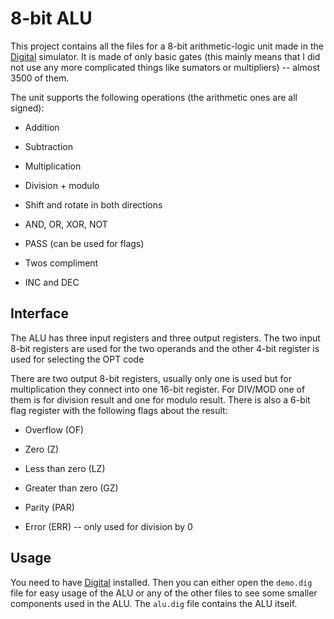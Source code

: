 # 8-bit ALU

This project contains all the files for a 8-bit arithmetic-logic unit made in the [Digital](https://github.com/hneemann/Digital) simulator. It is made of only basic gates (this mainly means that I did not use any more complicated things like sumators or multipliers) -- almost 3500 of them.

The unit supports the following operations (the arithmetic ones are all signed):

- Addition

- Subtraction

- Multiplication

- Division + modulo

- Shift and rotate in both directions

- AND, OR, XOR, NOT

- PASS (can be used for flags)

- Twos compliment

- INC and DEC

## Interface

The ALU has three input registers and three output registers. The two input 8-bit registers are used for the two operands and the other 4-bit register is used for selecting the OPT code

There are two output 8-bit registers, usually only one is used but for multiplication they connect into one 16-bit register. For DIV/MOD one of them is for division result and one for modulo result. There is also a 6-bit flag register with the following flags about the result:

- Overflow (OF)

- Zero (Z)

- Less than zero (LZ)

- Greater than zero (GZ)

- Parity (PAR)

- Error (ERR) -- only used for division by 0

## Usage

You need to have [Digital](https://github.com/hneemann/Digital) installed. Then you can either open the `demo.dig` file for easy usage of the ALU or any of the other files to see some smaller components used in the ALU. The `alu.dig` file contains the ALU itself.
